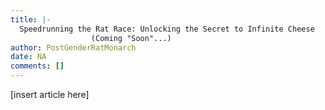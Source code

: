 ```yaml
---
title: |-
  Speedrunning the Rat Race: Unlocking the Secret to Infinite Cheese
                  (Coming "Soon"...)
author: PostGenderRatMonarch
date: NA
comments: []
---
```


[insert article here]